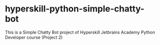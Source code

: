 # hyperskill-python-simple-chatty-bot
This is a Simple Chatty Bot project of Hyperskill Jetbrains Academy Python Developer course (Project 2)
